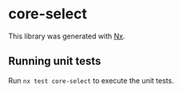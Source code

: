 # core-select

This library was generated with [Nx](https://nx.dev).

## Running unit tests

Run `nx test core-select` to execute the unit tests.
